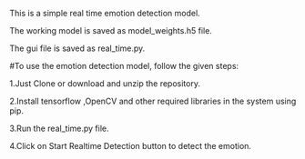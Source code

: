 This is a simple real time emotion detection model.

The working model is saved as model_weights.h5 file.

The gui file is saved as real_time.py.

#To use the emotion detection model, follow the given steps:

1.Just Clone or download and unzip the repository.

2.Install tensorflow ,OpenCV and other required libraries in the system using pip. 

3.Run the real_time.py file. 

4.Click on Start Realtime Detection button to detect the emotion.
